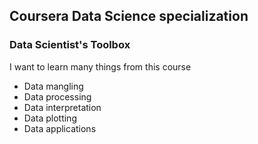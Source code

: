 ## Coursera Data Science specialization
### Data Scientist's Toolbox
I want to learn many things from this course
* Data mangling
* Data processing
* Data interpretation
* Data plotting
* Data applications
